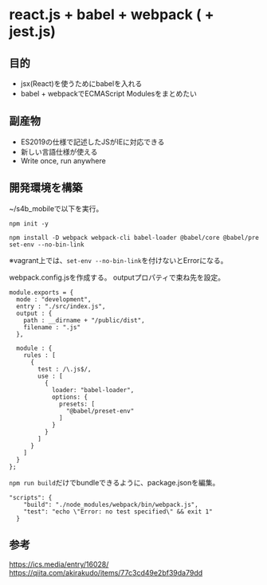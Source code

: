 # react.js + babel + webpack ( + jest.js)

##  目的
- jsx(React)を使うためにbabelを入れる
- babel + webpackでECMAScript Modulesをまとめたい

##  副産物
- ES2019の仕様で記述したJSがIEに対応できる
 - 新しい言語仕様が使える
 - Write once, run anywhere

## 開発環境を構築
~/s4b_mobileで以下を実行。
```
npm init -y
```

```
npm install -D webpack webpack-cli babel-loader @babel/core @babel/pre
set-env --no-bin-link
```
※vagrant上では、`set-env --no-bin-link`を付けないとErrorになる。

webpack.config.jsを作成する。
outputプロパティで束ね先を設定。

```
module.exports = {
  mode : "development",
  entry : "./src/index.js",
  output : {
    path : __dirname + "/public/dist",
    filename : ".js"
  },

  module : {
    rules : [
      {
        test : /\.js$/,
        use : [
          {
            loader: "babel-loader",
            options: {
              presets: [
                "@babel/preset-env"
              ]
            }
          }
        ]
      }
    ]
  }
};
```

`npm run build`だけでbundleできるように、package.jsonを編集。

```
"scripts": {
    "build": "./node_modules/webpack/bin/webpack.js",
    "test": "echo \"Error: no test specified\" && exit 1"
  }
```

## 参考
https://ics.media/entry/16028/  
https://qiita.com/akirakudo/items/77c3cd49e2bf39da79dd
